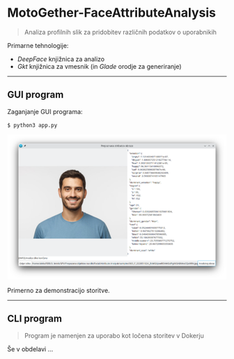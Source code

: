# MotoGether-FaceAttributeAnalysis
> Analiza profilnih slik za pridobitev različnih podatkov o uporabnikih

Primarne tehnologije:
- *DeepFace* knjižnica za analizo
- *Gkt* knjižnica za vmesnik (in *Glade* orodje za generiranje)

---

## GUI program

Zaganjanje GUI programa:
```
$ python3 app.py
```

![Example](./assets/Example_001.png)

Primerno za demonstracijo storitve.

---

## CLI program

> Program je namenjen za uporabo kot ločena storitev v Dokerju

Še v obdelavi ...